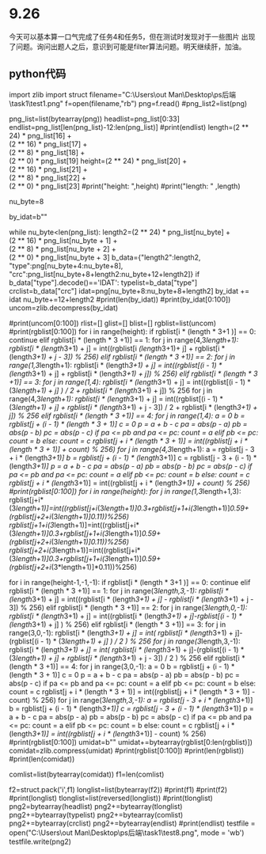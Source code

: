 # 9.26

今天可以基本算一口气完成了任务4和任务5，但在测试时发现对于一些图片 出现了问题。询问出题人之后，意识到可能是filter算法问题。明天继续肝，加油。



## python代码

import zlib
import struct
filename="C:\\Users\\out Man\\Desktop\\ps后端\\task1\\test1.png"
f=open(filename,"rb")
png=f.read()
#png_list2=list(png)

png_list=list(bytearray(png))
headlist=png_list[0:33]
endlist=png_list[len(png_list)-12:len(png_list)]
#print(endlist)
length=(2 ** 24) * png_list[16] + \
                 (2 ** 16) * png_list[17] + \
                 (2 ** 8) * png_list[18] + \
                 (2 ** 0) * png_list[19]
height=(2 ** 24) * png_list[20] + \
                 (2 ** 16) * png_list[21] + \
                 (2 ** 8) * png_list[22] + \
                 (2 ** 0) * png_list[23]
#print("height: ",height)
#print("length: " ,length)



nu_byte=8

by_idat=b""

while nu_byte<len(png_list):
    length2=(2 ** 24) * png_list[nu_byte] + \
                 (2 ** 16) * png_list[nu_byte + 1] + \
                 (2 ** 8) * png_list[nu_byte + 2] + \
                 (2 ** 0) * png_list[nu_byte + 3]
    b_data={"length2":length2,
            "type":png[nu_byte+4:nu_byte+8],
            "crc":png_list[nu_byte+8+length2:nu_byte+12+length2]}
    if b_data["type"].decode()=='IDAT':
        typelist=b_data["type"]
        crclist=b_data["crc"]
        idat=png[nu_byte+8:nu_byte+8+length2]
        by_idat += idat
    nu_byte+=12+length2
#print(len(by_idat))
#print(by_idat[0:100])
uncom=zlib.decompress(by_idat)

#print(uncom[0:100])
rlist=[]
glist=[]
blist=[]
rgblist=list(uncom)
#print(rgblist[0:100])
for i in range(height):
    if rgblist[i * (length * 3+1 )] == 0:
        continue
    elif rgblist[i * (length * 3 +1)] == 1:
        for j in range(4,3*length+1):
            rgblist[i * (length*3+1) + j] = int((rgblist[i *(length*3+1)+ j] + rgblist[i * (length*3+1) + j - 3]) % 256)
    elif rgblist[i * (length * 3 +1)] == 2:
        for j in range(1,3*length+1):
           rgblist[i * (length*3+1) + j] = int((rgblist[(i - 1) * (length*3+1) + j] + rgblist[i * (length*3+1) + j]) % 256)
    elif rgblist[i * (length * 3 +1)] == 3:
        for j in range(1,4):
            rgblist[i * (length*3+1) + j] = int((rgblist[(i - 1) * (3*length+1) + j] ) / 2 + rgblist[i * (length*3+1) + j]) % 256
        for j in range(4,3*length+1):
            rgblist[i * (length*3+1) + j] = int((rgblist[(i - 1) * (3*length+1) + j] + rgblist[i * (length*3+1) + j - 3]) / 2 + rgblist[i * (length*3+1) + j]) % 256
    elif rgblist[i * (length * 3 +1)] == 4:
        for j in range(1,4):
            a = 0
            b = rgblist[j + (i - 1) * (length * 3 + 1)]
            c = 0
            p = a + b - c
            pa = abs(p - a)
            pb = abs(p - b)
            pc = abs(p - c)
            if pa <= pb and pa <= pc:
                count = a
            elif pb <= pc:
                count = b
            else:
                count = c
            rgblist[j + i * (length * 3 + 1)] = int((rgblist[j + i * (length * 3 + 1)] + count) % 256)
        for j in range(4,3*length+1):
            a = rgblist[j - 3 + i * (length*3+1)]
            b = rgblist[j + (i - 1) * (length*3+1)]
            c = rgblist[j - 3 + (i - 1) * (length*3+1)]
            p = a + b - c
            pa = abs(p - a)
            pb = abs(p - b)
            pc = abs(p - c)
            if pa <= pb and pa <= pc:
                count = a
            elif pb <= pc:
                count = b
            else:
                count = c
            rgblist[j + i * (length*3+1)] = int((rgblist[j + i * (length*3+1)] + count) % 256)
#print(rgblist[0:100])
for i in range(height):
    for j in range(1,3*length+1,3):
        rgblist[j+i*(3*length+1)]=int((rgblist[j+i*(3*length+1)]*0.3+rgblist[j+1+i*(3*length+1)]*0.59+(rgblist[j+2+i*(3*length+1)]*0.11))%256)
        rgblist[j+1+i*(3*length+1)]=int((rgblist[j+i*(3*length+1)]*0.3+rgblist[j+1+i*(3*length+1)]*0.59+(rgblist[j+2+i*(3*length+1)]*0.11))%256)
        rgblist[j+2+i*(3*length+1)]=int((rgblist[j+i*(3*length+1)]*0.3+rgblist[j+1+i*(3*length+1)]*0.59+(rgblist[j+2+i*(3*length+1)]*0.11))%256)

for i in range(height-1,-1,-1):
    if rgblist[i * (length * 3+1 )] == 0:
        continue
    elif rgblist[i * (length * 3 +1)] == 1:
        for j in range(3*length,3,-1):
            rgblist[i * (length*3+1) + j] = int((rgblist[i * (length*3+1) + j] - rgblist[i * (length*3+1) + j - 3]) % 256)
    elif rgblist[i * (length * 3 +1)] == 2:
        for j in range(3*length,0,-1):
           rgblist[i * (length*3+1) + j] = int((rgblist[i * (length*3+1) + j]-rgblist[(i - 1) * (length*3+1) + j] ) % 256)
    elif rgblist[i * (length * 3 +1)] == 3:
        for j in range(3,0,-1):
            rgblist[i * (length*3+1) + j] = int( rgblist[i * (length*3+1) + j]-(rgblist[(i - 1) * (3*length+1) + j] ) / 2 ) % 256
        for j in range(3*length,3,-1):
            rgblist[i * (length*3+1) + j] = int( rgblist[i * (length*3+1) + j]-(rgblist[(i - 1) * (3*length+1) + j] + rgblist[i * (length*3+1) + j - 3]) / 2 ) % 256
    elif rgblist[i * (length * 3 +1)] == 4:
        for j in range(3,0,-1):
            a = 0
            b = rgblist[j + (i - 1) * (length * 3 + 1)]
            c = 0
            p = a + b - c
            pa = abs(p - a)
            pb = abs(p - b)
            pc = abs(p - c)
            if pa <= pb and pa <= pc:
                count = a
            elif pb <= pc:
                count = b
            else:
                count = c
            rgblist[j + i * (length * 3 + 1)] = int((rgblist[j + i * (length * 3 + 1)] - count) % 256)
        for j in range(3*length,3,-1):
            a = rgblist[j - 3 + i * (length*3+1)]
            b = rgblist[j + (i - 1) * (length*3+1)]
            c = rgblist[j - 3 + (i - 1) * (length*3+1)]
            p = a + b - c
            pa = abs(p - a)
            pb = abs(p - b)
            pc = abs(p - c)
            if pa <= pb and pa <= pc:
                count = a
            elif pb <= pc:
                count = b
            else:
                count = c
            rgblist[j + i * (length*3+1)] = int((rgblist[j + i * (length*3+1)] - count) % 256)
#print(rgblist[0:100])
umidat=b""
umidat+=bytearray(rgblist[0:len(rgblist)])
comidat=zlib.compress(umidat)
#print(rgblist[0:100])
#print(len(rgblist))
#print(len(comidat))

comlist=list(bytearray(comidat))
f1=len(comlist)

f2=struct.pack('i',f1)
longlist=list(bytearray(f2))
#print(f1)
#print(f2)
#print(longlist)
tlonglist=list(reversed(longlist))
#print(tlonglist)
png2=bytearray(headlist)
png2+=bytearray(tlonglist)
png2+=bytearray(typelist)
png2+=bytearray(comlist)
png2+=bytearray(crclist)
png2+=bytearray(endlist)
#print(endlist)
testfile = open("C:\\Users\\out Man\\Desktop\\ps后端\\task1\\test8.png", mode = 'wb')
testfile.write(png2)
